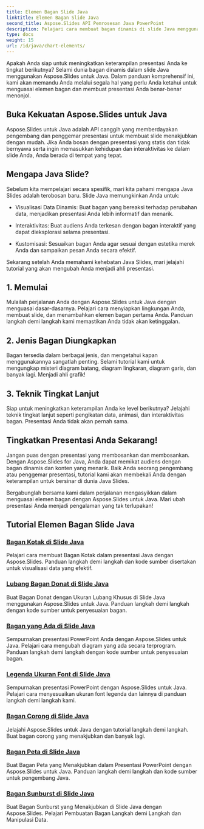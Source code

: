 ```yaml
---
title: Elemen Bagan Slide Java
linktitle: Elemen Bagan Slide Java
second_title: Aspose.Slides API Pemrosesan Java PowerPoint
description: Pelajari cara membuat bagan dinamis di slide Java menggunakan Aspose.Slides for Java dengan tutorial komprehensif kami. Tingkatkan keterampilan presentasi Anda hari ini!
type: docs
weight: 15
url: /id/java/chart-elements/
---
```


Apakah Anda siap untuk meningkatkan keterampilan presentasi Anda ke tingkat berikutnya? Selami dunia bagan dinamis dalam slide Java menggunakan Aspose.Slides untuk Java. Dalam panduan komprehensif ini, kami akan memandu Anda melalui segala hal yang perlu Anda ketahui untuk menguasai elemen bagan dan membuat presentasi Anda benar-benar menonjol.

## Buka Kekuatan Aspose.Slides untuk Java

Aspose.Slides untuk Java adalah API canggih yang memberdayakan pengembang dan penggemar presentasi untuk membuat slide menakjubkan dengan mudah. Jika Anda bosan dengan presentasi yang statis dan tidak bernyawa serta ingin memasukkan kehidupan dan interaktivitas ke dalam slide Anda, Anda berada di tempat yang tepat.

## Mengapa Java Slide?

Sebelum kita mempelajari secara spesifik, mari kita pahami mengapa Java Slides adalah terobosan baru. Slide Java memungkinkan Anda untuk:

- Visualisasi Data Dinamis: Buat bagan yang bereaksi terhadap perubahan data, menjadikan presentasi Anda lebih informatif dan menarik.

- Interaktivitas: Buat audiens Anda terkesan dengan bagan interaktif yang dapat dieksplorasi selama presentasi.

- Kustomisasi: Sesuaikan bagan Anda agar sesuai dengan estetika merek Anda dan sampaikan pesan Anda secara efektif.

Sekarang setelah Anda memahami kehebatan Java Slides, mari jelajahi tutorial yang akan mengubah Anda menjadi ahli presentasi.

## 1. Memulai

Mulailah perjalanan Anda dengan Aspose.Slides untuk Java dengan menguasai dasar-dasarnya. Pelajari cara menyiapkan lingkungan Anda, membuat slide, dan menambahkan elemen bagan pertama Anda. Panduan langkah demi langkah kami memastikan Anda tidak akan ketinggalan.

## 2. Jenis Bagan Diungkapkan

Bagan tersedia dalam berbagai jenis, dan mengetahui kapan menggunakannya sangatlah penting. Selami tutorial kami untuk mengungkap misteri diagram batang, diagram lingkaran, diagram garis, dan banyak lagi. Menjadi ahli grafik!

## 3. Teknik Tingkat Lanjut

Siap untuk meningkatkan keterampilan Anda ke level berikutnya? Jelajahi teknik tingkat lanjut seperti pengikatan data, animasi, dan interaktivitas bagan. Presentasi Anda tidak akan pernah sama.

## Tingkatkan Presentasi Anda Sekarang!

Jangan puas dengan presentasi yang membosankan dan membosankan. Dengan Aspose.Slides for Java, Anda dapat memikat audiens dengan bagan dinamis dan konten yang menarik. Baik Anda seorang pengembang atau penggemar presentasi, tutorial kami akan membekali Anda dengan keterampilan untuk bersinar di dunia Java Slides.

Bergabunglah bersama kami dalam perjalanan mengasyikkan dalam menguasai elemen bagan dengan Aspose.Slides untuk Java. Mari ubah presentasi Anda menjadi pengalaman yang tak terlupakan!
## Tutorial Elemen Bagan Slide Java
### [Bagan Kotak di Slide Java](./box-chart-java-slides/)
Pelajari cara membuat Bagan Kotak dalam presentasi Java dengan Aspose.Slides. Panduan langkah demi langkah dan kode sumber disertakan untuk visualisasi data yang efektif.
### [Lubang Bagan Donat di Slide Java](./doughnut-chart-hole-java-slides/)
Buat Bagan Donat dengan Ukuran Lubang Khusus di Slide Java menggunakan Aspose.Slides untuk Java. Panduan langkah demi langkah dengan kode sumber untuk penyesuaian bagan.
### [Bagan yang Ada di Slide Java](./existing-chart-java-slides/)
Sempurnakan presentasi PowerPoint Anda dengan Aspose.Slides untuk Java. Pelajari cara mengubah diagram yang ada secara terprogram. Panduan langkah demi langkah dengan kode sumber untuk penyesuaian bagan.
### [Legenda Ukuran Font di Slide Java](./font-size-legend-java-slides/)
Sempurnakan presentasi PowerPoint dengan Aspose.Slides untuk Java. Pelajari cara menyesuaikan ukuran font legenda dan lainnya di panduan langkah demi langkah kami.
### [Bagan Corong di Slide Java](./funnel-chart-java-slides/)
Jelajahi Aspose.Slides untuk Java dengan tutorial langkah demi langkah. Buat bagan corong yang menakjubkan dan banyak lagi.
### [Bagan Peta di Slide Java](./map-chart-java-slides/)
Buat Bagan Peta yang Menakjubkan dalam Presentasi PowerPoint dengan Aspose.Slides untuk Java. Panduan langkah demi langkah dan kode sumber untuk pengembang Java.
### [Bagan Sunburst di Slide Java](./sunburst-chart-java-slides/)
Buat Bagan Sunburst yang Menakjubkan di Slide Java dengan Aspose.Slides. Pelajari Pembuatan Bagan Langkah demi Langkah dan Manipulasi Data.